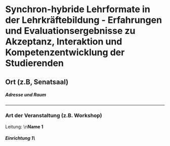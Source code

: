# Synchron-hybride Lehrformate in der Lehrkräftebildung - Erfahrungen und Evaluationsergebnisse zu Akzeptanz, Interaktion und Kompetenzentwicklung der Studierenden  
## Ort (z.B, Senatsaal)  
##### Adresse und Raum 
--- 
### Art der Veranstaltung (z.B. Workshop) 
Leitung: \n**Name 1**  
##### Einrichtung 1\ 